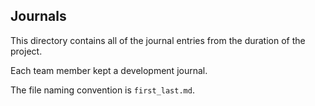 ## Journals

This directory contains all of the journal entries from the duration of the project.

Each team member kept a development journal.

The file naming convention is `first_last.md`.
